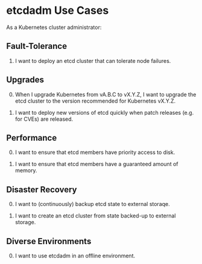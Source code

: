 # etcdadm Use Cases

As a Kubernetes cluster administrator:

## Fault-Tolerance

1. I want to deploy an etcd cluster that can tolerate node failures.

## Upgrades

0. When I upgrade Kubernetes from vA.B.C to vX.Y.Z, I want to upgrade the etcd cluster to the version recommended for Kubernetes vX.Y.Z.

0. I want to deploy new versions of etcd quickly when patch releases (e.g. for CVEs) are released.

## Performance

0. I want to ensure that etcd members have priority access to disk.

0. I want to ensure that etcd members have a guaranteed amount of memory.

## Disaster Recovery

0. I want to (continuously) backup etcd state to external storaqe.

0. I want to create an etcd cluster from state backed-up to external storage.

## Diverse Environments

0. I want to use etcdadm in an offline environment.